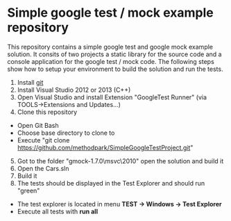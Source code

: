 Simple google test / mock example repository
============================================

This repository contains a simple google test and google mock example solution.
It consits of two projects a static library for the source code and a console application for the google test / mock code.
The following steps show how to setup your environment to build the solution and run the tests.

1. Install [git](https://git-scm.com/)
2. Install Visual Studio 2012 or 2013 (C++)
3. Open Visual Studio and install Extension "GoogleTest Runner" (via TOOLS->Extensions and Updates...)
4. Clone this repository
 * Open Git Bash
 * Choose base directory to clone to
 * Execute "git clone https://github.com/methodpark/SimpleGoogleTestProject.git" 
5. Got to the folder "gmock-1.7.0\msvc\2010" open the solution and build it
6. Open the Cars.sln
7. Build it
8. The tests should be displayed in the Test Explorer and should run "green"
 * The test explorer is located in menu **TEST -> Windows -> Test Explorer**
 * Execute all tests with **run all**